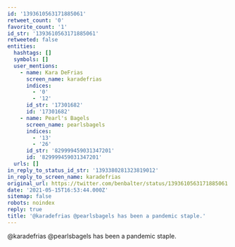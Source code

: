 ```yaml
---
id: '1393610563171885061'
retweet_count: '0'
favorite_count: '1'
id_str: '1393610563171885061'
retweeted: false
entities:
  hashtags: []
  symbols: []
  user_mentions:
    - name: Kara DeFrias
      screen_name: karadefrias
      indices:
        - '0'
        - '12'
      id_str: '17301682'
      id: '17301682'
    - name: Pearl's Bagels
      screen_name: pearlsbagels
      indices:
        - '13'
        - '26'
      id_str: '829999459031347201'
      id: '829999459031347201'
  urls: []
in_reply_to_status_id_str: '1393380281323819012'
in_reply_to_screen_name: karadefrias
original_url: https://twitter.com/benbalter/status/1393610563171885061
date: '2021-05-15T16:53:44.000Z'
sitemap: false
robots: noindex
reply: true
title: '@karadefrias @pearlsbagels has been a pandemic staple.'
---
```


@karadefrias @pearlsbagels has been a pandemic staple.